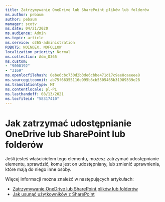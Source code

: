 ```yaml
---
title: Zatrzymywanie OneDrive lub SharePoint plików lub folderów
ms.author: pebaum
author: pebaum
manager: scotv
ms.date: 04/21/2020
ms.audience: Admin
ms.topic: article
ms.service: o365-administration
ROBOTS: NOINDEX, NOFOLLOW
localization_priority: Normal
ms.collection: Adm_O365
ms.custom:
- "9000192"
- "3169"
ms.openlocfilehash: 0ebe6cbc730d2b3de6cbbe471d17c9ee8caeeee8
ms.sourcegitcommit: ab75f66355116e995b3cb5505465b31989339e28
ms.translationtype: MT
ms.contentlocale: pl-PL
ms.lasthandoff: 08/13/2021
ms.locfileid: "58317410"
---
```

# <a name="how-to-stop-sharing-onedrive-or-sharepoint-files-or-folders"></a>Jak zatrzymać udostępnianie OneDrive lub SharePoint lub folderów

Jeśli jesteś właścicielem tego elementu, możesz zatrzymać udostępnianie elementu, sprawdzić, komu jest on udostępniany, lub zmienić uprawnienia, które mają do niego inne osoby.

Więcej informacji można znaleźć w następujących artykułach: 

- [Zatrzymywanie OneDrive lub SharePoint plików lub folderów](https://support.office.com/article/stop-sharing-onedrive-or-sharepoint-files-or-folders-or-change-permissions-0a36470f-d7fe-40a0-bd74-0ac6c1e13323)
- [Jak usunąć użytkowników z SharePoint](https://docs.microsoft.com/sharepoint/remove-users)